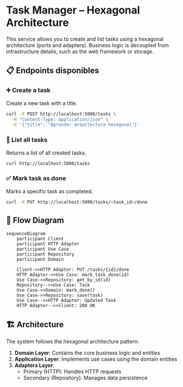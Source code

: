 # Task Manager – Hexagonal Architecture

This service allows you to create and list tasks using a hexagonal architecture (ports and adapters). Business logic is decoupled from infrastructure details, such as the web framework or storage.

## 📋 Endpoints disponibles

### ➕ Create a task

Create a new task with a title.

```bash
curl -X POST http://localhost:5000/tasks \
  -H "Content-Type: application/json" \
  -d '{"title": "Aprender arquitectura hexagonal"}'
```

### 📄 List all tasks

Returns a list of all created tasks.

```bash
curl http://localhost:5000/tasks
```

### ✅ Mark task as done

Marks a specific task as completed.

```bash
curl -X PUT http://localhost:5000/tasks/<task_id>/done
```

## 🔄 Flow Diagram

```mermaid
sequenceDiagram
    participant Client
    participant HTTP Adapter
    participant Use Case
    participant Repository
    participant Domain

    Client->>HTTP Adapter: PUT /tasks/{id}/done
    HTTP Adapter->>Use Case: mark_task_done(id)
    Use Case->>Repository: get_by_id(id)
    Repository-->>Use Case: Task
    Use Case->>Domain: mark_done()
    Use Case->>Repository: save(task)
    Use Case-->>HTTP Adapter: Updated Task
    HTTP Adapter-->>Client: 200 OK
```

## 🏗️ Architecture

The system follows the hexagonal architecture pattern:

1. **Domain Layer**: Contains the core business logic and entities
2. **Application Layer**: Implements use cases using the domain entities
3. **Adapters Layer**: 
   - Primary (HTTP): Handles HTTP requests
   - Secondary (Repository): Manages data persistence
